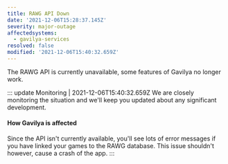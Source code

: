 ```yaml
---
title: RAWG API Down
date: '2021-12-06T15:28:37.145Z'
severity: major-outage
affectedsystems:
  - gavilya-services
resolved: false
modified: '2021-12-06T15:40:32.659Z'
---
```

The RAWG API is currently unavailable, some features of Gavilya no longer work.

<!--- language code: en -->
::: update Monitoring | 2021-12-06T15:40:32.659Z
We are closely monitoring the situation and we'll keep you updated about any significant development.

#### How Gavilya is affected
Since the API isn't currently available, you'll see lots of error messages if you have linked your games to the RAWG database. This issue shouldn't however, cause a crash of the app.
:::